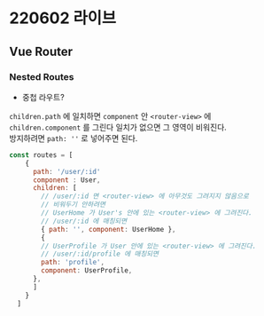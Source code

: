 # 220602 라이브

## Vue Router

### Nested Routes
- 중첩 라우트?  

`children.path` 에 일치하면 `component` 안 `<router-view>` 에  
`children.component` 를 그린다
일치가 없으면 그 영역이 비워진다.  
방지하려면 `path: ''` 로 넣어주면 된다.  



```js
const routes = [
    {
      path: '/user/:id'
      component : User,
      children: [
        // /user/:id 면 <router-view> 에 아무것도 그려지지 않음으로
        // 비워두기 안하려면
        // UserHome 가 User's 안에 있는 <router-view> 에 그려진다.
        // /user/:id 에 매칭되면
        { path: '', component: UserHome },
        {
        // UserProfile 가 User 안에 있는 <router-view> 에 그려진다.
        // /user/:id/profile 에 매칭되면
        path: 'profile',
        component: UserProfile,
      },
      ]
    }
  ]
```